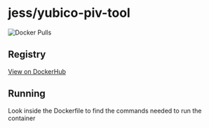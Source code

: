 # jess/yubico-piv-tool

![Docker Pulls](https://img.shields.io/docker/pulls/jess/yubico-piv-tool)



## Registry

[View on DockerHub](https://hub.docker.com/r/jess/yubico-piv-tool)

## Running

Look inside the Dockerfile to find the commands needed to run the container
